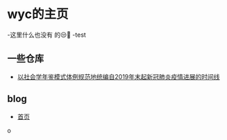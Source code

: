 # wyc的主页

-这里什么也没有
的😒🤢
-test

## 一些仓库
- [以社会学年鉴模式体例规范地统编自2019年末起新冠肺炎疫情进展的时间线](https://github.com/chz2012/COVID-19-timeline.git "fork的")

## blog
- [首页](/blogs/bloginex.html "xixi")

<!-- ## CQUPT-08902101
- [学委目录](/studies-commissary/SCindex.md "你好呀") -->

o